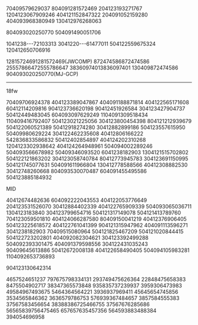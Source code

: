 70409579629037 804091281572469 204123193271767 1204123067909246 404121152847322 204091052159280 404093968380949 130412976268063 

804093020250770
504091490051706

1041238---72103313
3041220---61477011
504122559675324
120412650706916




12815724691281572469(JWCOMP)  872474586872474586  25557866472555786647 38360974013836097401 130409872474586
904093020250770(MJ-GCP)


-------------------------------

18fw

70409706924378
404123389047867
404091188871814
404122565171608
60412114209816
904123736620198
90412451926584
304123427904737
50412449483045
604093097629249
1104091309518434
110409416792407
504123021225056
304123800454398
804121212939679
504122060521389
50412918274280
30412882899186 
504123557615950
50409980629224
304122462235608
40412806166222
542836833586832
50412402854897
404124202310268
1204123302938642
404124264948961
504094002289246
504093566678982
50409346093520
6041238182903
1304121515702802
504122121863202
304123058740784
80412773945783
304123691150995
504121745077631
504091611966804
130412778588566
40412308882530
30412748260668
804093530070487
604091455495586
504123885184932


MID

40412674482636
604092222043553
404122053776649
204123531526070
30412884402339
404122765909339
504093065036711
1304123183840
304123799654716
504121317149078 
504121413789760
704123059501810
404124066287580
80409150041219
40412376906405
504123225618572
404122761041399
904121315947962
404091113596271
3041238182903
70409515080964
504121825467209
504121020844415
504122723202801
404092082304621
304123392499288
504092393301475
404091379598556
304122431035243
90409645613886
50412672008138
404122658490405
504094105983281
1104092653736893

904123130642314




4657524651237
797675798334131
293749475626364
22848475658383
8475504902717
38347365573848
935835737239937
3959306473983
49584967493675
5464364564221
3936937969411
45645654745856
3534565846362
3636579786753
576939367484657
3857584555383
37567583456654
38388386725466755
37567676285686
56565839756475465
657657635457356
564593883488384
394054696958

